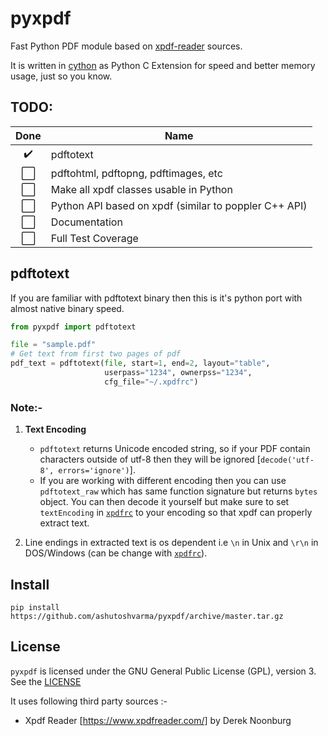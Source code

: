# pyxpdf
Fast Python PDF module based on [xpdf-reader](https://www.xpdfreader.com/) sources.

It is written in [cython](https://cython.org/) as Python C Extension for speed and better memory usage, just so you know.

## TODO:

Done | Name
:---:| ---
:heavy_check_mark:| pdftotext
⬜️| pdftohtml, pdftopng, pdftimages, etc
⬜️| Make all xpdf classes usable in Python 
⬜️| Python API based on xpdf (similar to poppler C++ API) 
⬜️| Documentation
⬜️| Full Test Coverage


## pdftotext
If you are familiar with pdftotext binary then this is it's python port with almost native binary speed.

```python
from pyxpdf import pdftotext

file = "sample.pdf"
# Get text from first two pages of pdf
pdf_text = pdftotext(file, start=1, end=2, layout="table",
                     userpass="1234", ownerpss="1234", 
                     cfg_file="~/.xpdfrc")
```

### Note:-
1. **Text Encoding**
    + `pdftotext` returns Unicode encoded string, so if your PDF contain characters outside of utf-8 then they will be ignored [`decode('utf-8', errors='ignore')`].
    + If you are working with different encoding then you can use `pdftotext_raw` which has same function signature but returns `bytes` object. You can then decode it yourself but make sure to set `textEncoding` in [`xpdfrc`](https://github.com/ashutoshvarma/libxpdf/blob/master/xpdf-4.02/doc/xpdfrc.cat) to your encoding so that xpdf can properly extract text.

2. Line endings in extracted text is os dependent i.e `\n` in Unix and `\r\n` in DOS/Windows (can be change with [`xpdfrc`](https://github.com/ashutoshvarma/libxpdf/blob/master/xpdf-4.02/doc/xpdfrc.cat)).


## Install
```
pip install https://github.com/ashutoshvarma/pyxpdf/archive/master.tar.gz
``` 

## License
`pyxpdf` is licensed under the GNU General Public License (GPL), version 3. See the [LICENSE](https://github.com/ashutoshvarma/pyxpdf/blob/master/LICENSE)

It uses following third party sources :-
- Xpdf Reader [https://www.xpdfreader.com/] by Derek Noonburg
 



